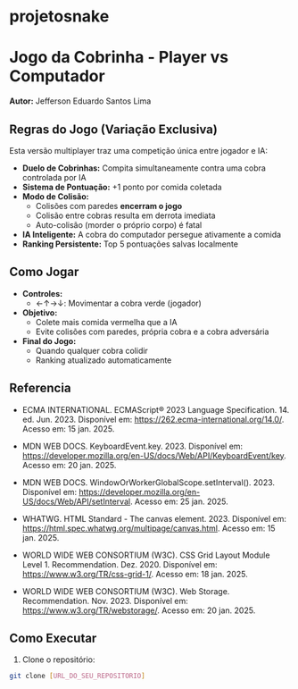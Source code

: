 # projetosnake

# Jogo da Cobrinha - Player vs Computador

**Autor:** Jefferson Eduardo Santos Lima

## Regras do Jogo (Variação Exclusiva)

Esta versão multiplayer traz uma competição única entre jogador e IA:
- **Duelo de Cobrinhas:** Compita simultaneamente contra uma cobra controlada por IA
- **Sistema de Pontuação:** +1 ponto por comida coletada
- **Modo de Colisão:** 
  - Colisões com paredes **encerram o jogo**
  - Colisão entre cobras resulta em derrota imediata
  - Auto-colisão (morder o próprio corpo) é fatal
- **IA Inteligente:** A cobra do computador persegue ativamente a comida
- **Ranking Persistente:** Top 5 pontuações salvas localmente

##  Como Jogar
- **Controles:**
  - ←↑→↓: Movimentar a cobra verde (jogador)
- **Objetivo:**
  - Colete mais comida vermelha que a IA
  - Evite colisões com paredes, própria cobra e a cobra adversária
- **Final do Jogo:**
  - Quando qualquer cobra colidir
  - Ranking atualizado automaticamente

## Referencia

- ECMA INTERNATIONAL. ECMAScript® 2023 Language Specification. 14. ed. Jun. 2023. Disponível em: https://262.ecma-international.org/14.0/. Acesso em: 15 jan. 2025.

- MDN WEB DOCS. KeyboardEvent.key. 2023. Disponível em: https://developer.mozilla.org/en-US/docs/Web/API/KeyboardEvent/key. Acesso em: 20 jan. 2025.

- MDN WEB DOCS. WindowOrWorkerGlobalScope.setInterval(). 2023. Disponível em: https://developer.mozilla.org/en-US/docs/Web/API/setInterval. Acesso em: 25 jan. 2025.

- WHATWG. HTML Standard - The canvas element. 2023. Disponível em: https://html.spec.whatwg.org/multipage/canvas.html. Acesso em: 15 jan. 2025.

- WORLD WIDE WEB CONSORTIUM (W3C). CSS Grid Layout Module Level 1. Recommendation. Dez. 2020. Disponível em: https://www.w3.org/TR/css-grid-1/. Acesso em: 18 jan. 2025.

- WORLD WIDE WEB CONSORTIUM (W3C). Web Storage. Recommendation. Nov. 2023. Disponível em: https://www.w3.org/TR/webstorage/. Acesso em: 20 jan. 2025. 

## Como Executar
1. Clone o repositório:
```bash
git clone [URL_DO_SEU_REPOSITORIO]
